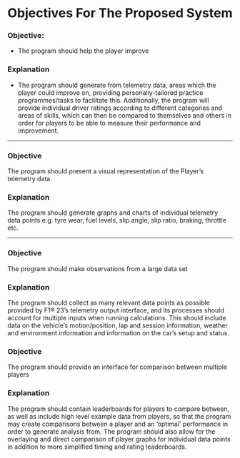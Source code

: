 # Objectives For The Proposed System

### Objective:

- The program should help the player improve

### Explanation

- The program should generate from telemetry data, areas which the player could improve on, providing personally-tailored practice programmes/tasks to facilitate this. Additionally, the program will provide individual driver ratings according to different categories and areas of skills, which can then be compared to themselves and others in order for players to be able to measure their performance and improvement.

---

### Objective

The program should present a visual representation of the Player’s telemetry data.

### Explanation

The program should generate graphs and charts of individual telemetry data points e.g. tyre wear, fuel levels, slip angle, slip ratio, braking, throttle etc.

---

### Objective

The program should make observations from a large data set

### Explanation

The program should collect as many relevant data points as possible provided by F1® 23’s telemetry output interface, and its processes should account for multiple inputs when running calculations. This should include data on the vehicle’s motion/position, lap and session information, weather and environment information and information on the car’s setup and status.

### Objective

The program should provide an interface for comparison between multiple players

### Explanation

The program should contain leaderboards for players to compare between, as well as include high level example data from players, so that the program may create comparisons between a player and an ‘optimal’ performance in order to generate analysis from. The program should also allow for the overlaying and direct comparison of player graphs for individual data points in addition to more simplified timing and rating leaderboards.

